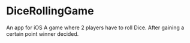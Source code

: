 # DiceRollingGame
An app for iOS
A game where 2 players have to roll Dice. After gaining a certain point winner decided.
